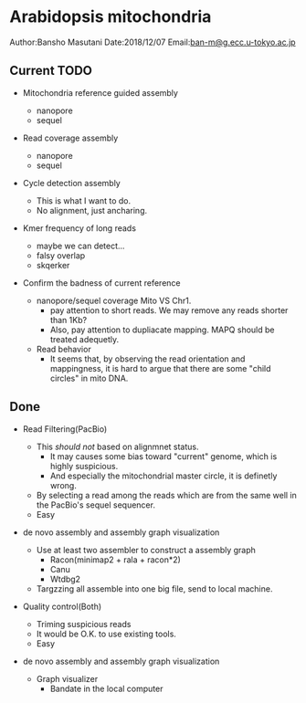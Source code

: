 # Arabidopsis mitochondria

Author:Bansho Masutani
Date:2018/12/07
Email:ban-m@g.ecc.u-tokyo.ac.jp

## Current TODO

- Mitochondria reference guided assembly
  - nanopore
  - sequel

- Read coverage assembly
  - nanopore
  - sequel

- Cycle detection assembly
  - This is what I want to do.
  - No alignment, just ancharing.
  


- Kmer frequency of long reads
  - maybe we can detect...
  - falsy overlap
  - skqerker

- Confirm the badness of current reference
  - nanopore/sequel coverage Mito VS Chr1.
    - pay attention to short reads. We may remove any reads shorter than 1Kb?
    - Also, pay attention to dupliacate mapping. MAPQ should be treated adequetly.
  - Read behavior
    - It seems that, by observing the read orientation and mappingness, it is hard to argue that there are some "child circles" in mito DNA.

## Done

- Read Filtering(PacBio)
  - This *should not* based on alignmnet status.
    - It may causes some bias toward "current" genome, which is highly suspicious.
    - And especially the mitochondrial master circle, it is definetly wrong.
  - By selecting a read among the reads which are from the same well in the PacBio's sequel sequencer.
  - Easy

- de novo assembly and assembly graph visualization
  - Use at least two assembler to construct a assembly graph
    - Racon(minimap2 + rala + racon*2)
    - Canu
    - Wtdbg2
  - Targzzing all assemble into one big file, send to local machine.



- Quality control(Both)
  - Triming suspicious reads
  - It would be O.K. to use existing tools.
  - Easy

- de novo assembly and assembly graph visualization
  - Graph visualizer
    - Bandate in the local computer
